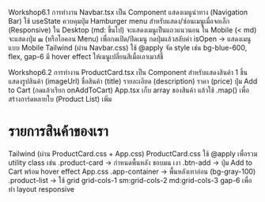 Workshop6.1
การทำงาน
    Navbar.tsx เป็น Component แสดงเมนูนำทาง (Navigation Bar)
    ใช้ useState ควบคุมปุ่ม Hamburger menu สำหรับแสดง/ซ่อนเมนูเมื่อจอเล็ก (Responsive)
    ใน Desktop (md: ขึ้นไป) จะแสดงเมนูเป็นแถวแนวนอน
    ใน Mobile (< md) จะแสดงปุ่ม ☰ (หรือไอคอน Menu) เพื่อกดเปิด/ปิดเมนู
    กดปุ่มแล้วสลับค่า isOpen → แสดงเมนูแบบ Mobile
Tailwind (ผ่าน Navbar.css)
    ใช้ @apply จัด style เช่น bg-blue-600, flex, gap-6
    มี hover effect ให้เมนูเปลี่ยนสีเมื่อเอาเมาส์ชี้

Workshop6.2
การทำงาน
    ProductCard.tsx เป็น Component สำหรับแสดงสินค้า 1 ชิ้น
    แสดงรูปสินค้า (imageUrl)
    ชื่อสินค้า (title)
    รายละเอียด (description)
    ราคา (price)
    ปุ่ม Add to Cart (กดแล้วเรียก onAddToCart)
    App.tsx เก็บ array ของสินค้า แล้วใช้ .map() เพื่อสร้างการ์ดหลายใบ (Product List)
    เพิ่ม <h1 className="app-title">รายการสินค้าของเรา</h1> 
Tailwind (ผ่าน ProductCard.css + App.css)
    ProductCard.css ใช้ @apply เพื่อรวม utility class เช่น
    .product-card → กำหนดพื้นหลัง ขอบมน เงา
    .btn-add → ปุ่ม Add to Cart พร้อม hover effect
    App.css
    .app-container → พื้นหลังเทาอ่อน (bg-gray-100)
    .product-list → ใช้ grid grid-cols-1 sm:grid-cols-2 md:grid-cols-3 gap-6 เพื่อทำ layout responsive
